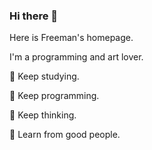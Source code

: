 ### Hi there 👋

Here is Freeman's homepage.

I'm a programming and art lover.
<!--
**DanielLiu1123/danielliu1123** is a ✨ _special_ ✨ repository because its `README.md` (this file) appears on your GitHub profile.

Here are some ideas to get you started:

- 🔭 I’m currently working on ...
- 🌱 I’m currently learning ...
- 👯 I’m looking to collaborate on ...
- 🤔 I’m looking for help with ...
- 💬 Ask me about ...
- 📫 How to reach me: ...
- 😄 Pronouns: ...
- ⚡ Fun fact: ...
-->
🌱 Keep studying.

🍃 Keep programming.

🌟 Keep thinking.

🤝 Learn from good people.


